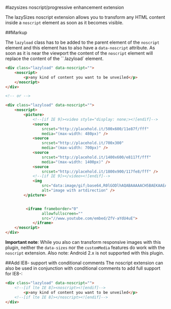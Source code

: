 #lazysizes noscript/progressive enhancement extension

The lazySizes noscript extension allows you to transform any HTML content inside a ``noscript`` element as soon as it becomes visible.

##Markup

The ``lazyload`` class has to be added to the parent element of the ``noscript`` element and this element has to also have a ``data-noscript`` attribute. As soon as it is near the viewport the content of the ``noscript`` element will replace the content of the ``.lazyload`  element.

```html
<div class="lazyload" data-noscript="">
    <noscript>
        <p>any kind of content you want to be unveiled</p>
    </noscript>
</div>

<!-- or -->

<div class="lazyload" data-noscript="">
    <noscript>
        <picture>
            <!--[if IE 9]><video style="display: none;><![endif]-->
            <source
                srcset="http://placehold.it/500x600/11e87f/fff"
                media="(max-width: 480px)" />
            <source
                srcset="http://placehold.it/700x300"
                media="(max-width: 700px)" />
            <source
                srcset="http://placehold.it/1400x600/e8117f/fff"
                media="(max-width: 1400px)" />
            <source
                srcset="http://placehold.it/1800x900/117fe8/fff" />
            <!--[if IE 9]></video><![endif]-->
            <img
                src="data:image/gif;base64,R0lGODlhAQABAAAAACH5BAEKAAEALAAAAAABAAEAAAICTAEAOw=="
                alt="image with artdirection" />
        </picture>


         <iframe frameborder="0"
                allowfullscreen=""
                src="//www.youtube.com/embed/ZfV-aYdU4uE">
            </iframe>
    </noscript>
</div>
```

**Important note**: While you also can transform responsive images with this plugin, neither the ``data-sizes`` nor the ``customMedia`` features do work with the ``noscript`` extension. Also note: Android 2.x is not supported with this plugin.

##<a name="ie8"></a>Add IE8- support with conditional comments
The noscript extension can also be used in conjunction with conditional comments to add full support for IE8-:

```html
<div class="lazyload" data-noscript="">
    <!--[if lte IE 8]><noscript><![endif]-->
        <p>any kind of content you want to be unveiled</p>
    <!--[if lte IE 8]></noscript><![endif]-->
</div>
```
